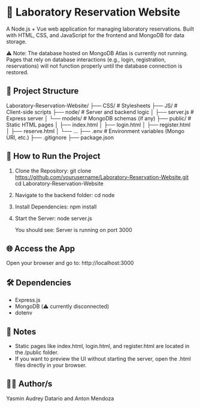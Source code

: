 🧪 Laboratory Reservation Website
=================================

A Node.js + Vue web application for managing laboratory reservations. Built with HTML, CSS, and JavaScript for the frontend and MongoDB for data storage.

⚠️ Note: The database hosted on MongoDB Atlas is currently not running. Pages that rely on database interactions (e.g., login, registration, reservations) will not function properly until the database connection is restored.

📁 Project Structure
--------------------

Laboratory-Reservation-Website/
├── CSS/                # Stylesheets
├── JS/                 # Client-side scripts
├── node/               # Server and backend logic
│   ├── server.js       # Express server
│   └── models/         # MongoDB schemas (if any)
├── public/             # Static HTML pages
│   ├── index.html
│   ├── login.html
│   ├── register.html
│   ├── reserve.html
│   └── ...
├── .env                # Environment variables (Mongo URI, etc.)
├── .gitignore
├── package.json

🚀 How to Run the Project
--------------------------

1. Clone the Repository:
    git clone https://github.com/yourusername/Laboratory-Reservation-Website.git
    cd Laboratory-Reservation-Website

2. Navigate to the backend folder:
    cd node

3. Install Dependencies:
    npm install

4. Start the Server:
    node server.js

    You should see:
    Server is running on port 3000

🌐 Access the App
------------------
Open your browser and go to:
    http://localhost:3000

🛠 Dependencies
----------------
- Express.js
- MongoDB (⚠️ currently disconnected)
- dotenv

📎 Notes
---------
- Static pages like index.html, login.html, and register.html are located in the /public folder.
- If you want to preview the UI without starting the server, open the .html files directly in your browser.


👩‍💻 Author/s
------------
Yasmin Audrey Datario and Anton Mendoza

